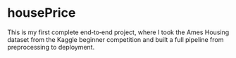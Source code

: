 # housePrice
This is my first complete end‑to‑end project, where I took the Ames Housing dataset from the Kaggle beginner competition and built a full pipeline from preprocessing to deployment.
